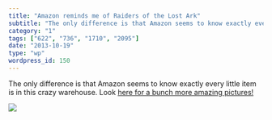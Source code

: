 ```yaml
---
title: "Amazon reminds me of Raiders of the Lost Ark"
subtitle: "The only difference is that Amazon seems to know exactly every little item is in this crazy warehous..."
category: "1"
tags: ["622", "736", "1710", "2095"]
date: "2013-10-19"
type: "wp"
wordpress_id: 150
---
```

The only difference is that Amazon seems to know exactly every little item is in this crazy warehouse. Look [here for a bunch more amazing pictures!](http://imgur.com/gallery/uHZbW) 

![](https://i0.wp.com/i.imgur.com/RPCE8YH.jpg?w=584)